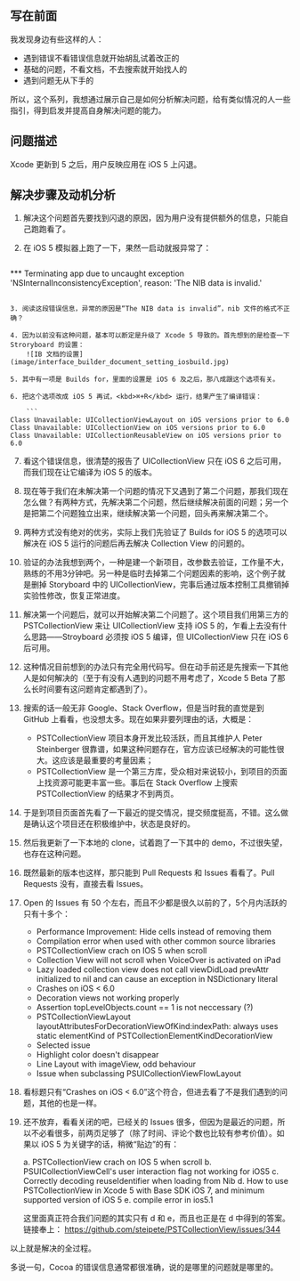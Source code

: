 写在前面
-----
我发现身边有些这样的人：

* 遇到错误不看错误信息就开始胡乱试着改正的
* 基础的问题，不看文档，不去搜索就开始找人的
* 遇到问题无从下手的

所以，这个系列，我想通过展示自己是如何分析解决问题，给有类似情况的人一些指引，得到启发并提高自身解决问题的能力。

问题描述
----
Xcode 更新到 5 之后，用户反映应用在 iOS 5 上闪退。

解决步骤及动机分析
----

1. 解决这个问题首先要找到闪退的原因，因为用户没有提供额外的信息，只能自己跑跑看了。

2. 在 iOS 5 模拟器上跑了一下，果然一启动就报异常了：

    ```
*** Terminating app due to uncaught exception 'NSInternalInconsistencyException',
reason: 'The NIB data is invalid.'
```

3. 阅读这段错误信息，异常的原因是“The NIB data is invalid”，nib 文件的格式不正确？

4. 因为以前没有这种问题，基本可以断定是升级了 Xcode 5 导致的。首先想到的是检查一下 Stroryboard 的设置：
    ![IB 文档的设置](image/interface_builder_document_setting_iosbuild.jpg)

5. 其中有一项是 Builds for，里面的设置是 iOS 6 及之后，那八成跟这个选项有关。

6. 把这个选项改成 iOS 5 再试，<kbd>⌘+R</kbd> 运行，结果产生了编译错误：

    ```
Class Unavailable: UICollectionViewLayout on iOS versions prior to 6.0
Class Unavailable: UICollectionView on iOS versions prior to 6.0
Class Unavailable: UICollectionReusableView on iOS versions prior to 6.0
```

7. 看这个错误信息，很清楚的报告了 UICollectionView 只在 iOS 6 之后可用，而我们现在让它编译为 iOS 5 的版本。

8. 现在等于我们在未解决第一个问题的情况下又遇到了第二个问题，那我们现在怎么做？有两种方式，先解决第二个问题，然后继续解决前面的问题；另一个是把第二个问题独立出来，继续解决第一个问题，回头再来解决第二个。

9. 两种方式没有绝对的优劣，实际上我们先验证了 Builds for iOS 5 的选项可以解决在 iOS 5 运行的问题后再去解决 Collection View 的问题的。

10. 验证的办法我想到两个，一种是建一个新项目，改参数去验证，工作量不大，熟练的不用3分钟吧。另一种是临时去掉第二个问题因素的影响，这个例子就是删掉 Storyboard 中的 UICollectionView，完事后通过版本控制工具撤销掉实验性修改，恢复正常进度。

11. 解决第一个问题后，就可以开始解决第二个问题了。这个项目我们用第三方的 PSTCollectionView 来让 UICollectionView 支持 iOS 5 的，乍看上去没有什么思路——Stroyboard 必须按 iOS 5 编译，但 UICollectionView 只在 iOS 6 后可用。

12. 这种情况目前想到的办法只有完全用代码写。但在动手前还是先搜索一下其他人是如何解决的（至于有没有人遇到的问题不用考虑了，Xcode 5 Beta 了那么长时间要有这问题肯定都遇到了）。

13. 搜索的话一般无非 Google、Stack Overflow，但是当时我的直觉是到 GitHub 上看看，也没想太多。现在如果非要列理由的话，大概是：
    * PSTCollectionView 项目本身开发比较活跃，而且其维护人 Peter Steinberger 很靠谱，如果这种问题存在，官方应该已经解决的可能性很大。这应该是最重要的考量因素；
    * PSTCollectionView 是一个第三方库，受众相对来说较小，到项目的页面上找资源可能更丰富一些。事后在 Stack Overflow 上搜索 PSTCollectionView 的结果才不到两页。
    
14. 于是到项目页面首先看了一下最近的提交情况，提交频度挺高，不错。这么做是确认这个项目还在积极维护中，状态是良好的。

15. 然后我更新了一下本地的 clone，试着跑了一下其中的 demo，不过很失望，也存在这种问题。

16. 既然最新的版本也这样，那只能到 Pull Requests 和 Issues 看看了。Pull Requests 没有，直接去看 Issues。

17. Open 的 Issues 有 50 个左右，而且不少都是很久以前的了，5个月内活跃的只有十多个：
    * Performance Improvement: Hide cells instead of removing them
    * Compilation error when used with other common source libraries
    * PSTCollectionView crach on IOS 5 when scroll
    * Collection View will not scroll when VoiceOver is activated on iPad
    * Lazy loaded collection view does not call viewDidLoad prevAttr initialized to nil and can cause an exception in NSDictionary literal
    * Crashes on iOS < 6.0
    * Decoration views not working properly
    * Assertion topLevelObjects.count == 1 is not neccessary (?)
    * PSTCollectionViewLayout layoutAttributesForDecorationViewOfKind:indexPath: always uses static elementKind of PSTCollectionElementKindDecorationView
    * Selected issue
    * Highlight color doesn't disappear
    * Line Layout with imageView, odd behaviour
    * Issue when subclassing PSUICollectionViewFlowLayout
    
18. 看标题只有“Crashes on iOS < 6.0”这个符合，但进去看了不是我们遇到的问题，其他的也是一样。

19. 还不放弃，看看关闭的吧，已经关的 Issues 很多，但因为是最近的问题，所以不必看很多，前两页足够了（除了时间、评论个数也比较有参考价值）。如果以 iOS 5 为关键字的话，稍微“贴边”的有：

    a. PSTCollectionView crach on IOS 5 when scroll
    b. PSUICollectionViewCell's user interaction flag not working for iOS5
    c. Correctly decoding reuseIdentifier when loading from Nib
    d. How to use PSTCollectionView in Xcode 5 with Base SDK iOS 7, and minimum supported version of iOS 5
    e. compile error in ios5.1
    
    这里面真正符合我们问题的其实只有 d 和 e，而且也正是在 d 中得到的答案。链接奉上： https://github.com/steipete/PSTCollectionView/issues/344
    
以上就是解决的全过程。

多说一句，Cocoa 的错误信息通常都很准确，说的是哪里的问题就是哪里的。

 
